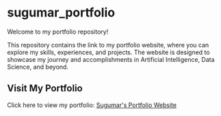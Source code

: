 # sugumar_portfolio

Welcome to my portfolio repository!  

This repository contains the link to my portfolio website, where you can explore my skills, experiences, and projects. The website is designed to showcase my journey and accomplishments in Artificial Intelligence, Data Science, and beyond.

## Visit My Portfolio
Click here to view my portfolio: [Sugumar's Portfolio Website](https://sugumarportfoliowebsite.my.canva.site/)
